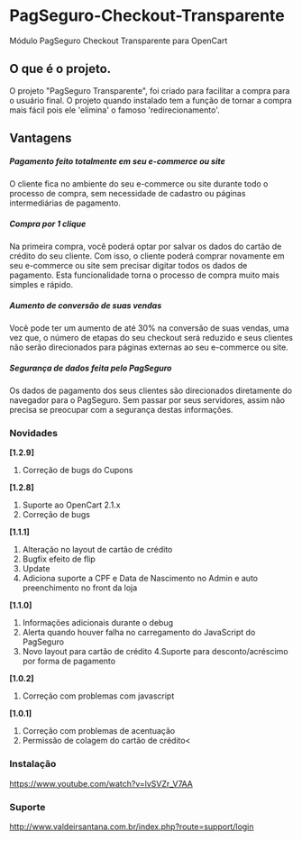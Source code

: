 # PagSeguro-Checkout-Transparente
Módulo PagSeguro Checkout Transparente para OpenCart

## O que é o projeto.
O projeto "PagSeguro Transparente", foi criado para facilitar a compra para o usuário final. O projeto quando instalado tem a função de tornar a compra mais fácil pois ele 'elimina' o famoso 'redirecionamento'.

## Vantagens
##### Pagamento feito totalmente em seu e-commerce ou site
O cliente fica no ambiente do seu e-commerce ou site durante todo o processo de compra, sem necessidade de cadastro ou páginas intermediárias de pagamento.

##### Compra por 1 clique
Na primeira compra, você poderá optar por salvar os dados do cartão de crédito do seu cliente. Com isso, o cliente poderá comprar novamente em seu e-commerce ou site sem precisar digitar todos os dados de pagamento. Esta funcionalidade torna o processo de compra muito mais simples e rápido.


##### Aumento de conversão de suas vendas
Você pode ter um aumento de até 30% na conversão de suas vendas, uma vez que, o número de etapas do seu checkout será reduzido e seus clientes não serão direcionados para páginas externas ao seu e-commerce ou site.


##### Segurança de dados feita pelo PagSeguro
Os dados de pagamento dos seus clientes são direcionados diretamente do navegador para o PagSeguro. Sem passar por seus servidores, assim não precisa se preocupar com a segurança destas informações.

### Novidades
**[1.2.9]**
1. Correção de bugs do Cupons

**[1.2.8]**
1. Suporte ao OpenCart 2.1.x
2. Correção de bugs

**[1.1.1]**
1. Alteração no layout de cartão de crédito
2. Bugfix efeito de flip
3. Update
4. Adiciona suporte a CPF e Data de Nascimento no Admin e auto preenchimento no front da loja
    
**[1.1.0]**
1. Informações adicionais durante o debug
2. Alerta quando houver falha no carregamento do JavaScript do PagSeguro
3. Novo layout para cartão de crédito
4.Suporte para desconto/acréscimo por forma de pagamento

**[1.0.2]**
1. Correção com problemas com javascript

**[1.0.1]**
1. Correção com problemas de acentuação
2. Permissão de colagem do cartão de crédito<

### Instalação
https://www.youtube.com/watch?v=lvSVZr_V7AA

### Suporte
http://www.valdeirsantana.com.br/index.php?route=support/login